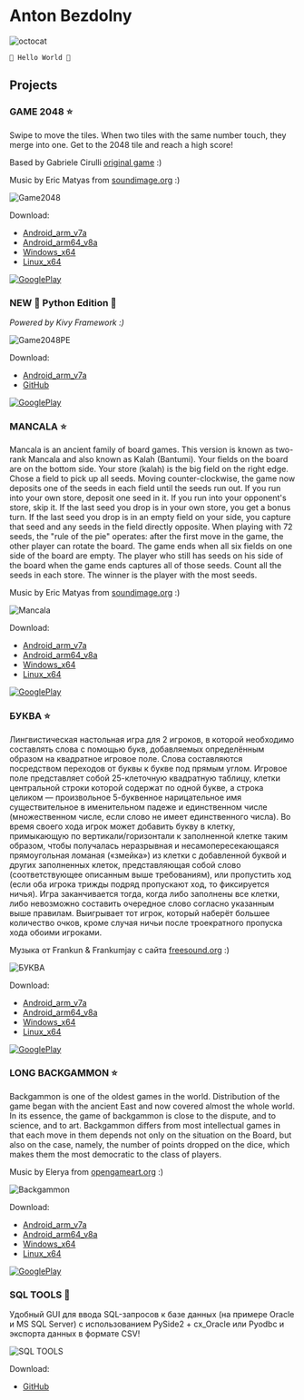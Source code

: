 # Anton Bezdolny

![octocat](octocat.png)

`🤘 Hello World 🤘`

## Projects

### GAME 2048 ⭐

Swipe to move the tiles.
When two tiles with the same number touch, they merge into one.
Get to the 2048 tile and reach a high score!

Based by Gabriele Cirulli [original game](https://play2048.co) :)

Music by Eric Matyas from [soundimage.org](https://soundimage.org) :)

![Game2048](scr_2048.png)

Download:
* [Android_arm_v7a](https://github.com/codeisrock/codeisrock.github.io/releases/download/Game2048-v1.1/Game2048.apk)
* [Android_arm64_v8a](https://github.com/codeisrock/codeisrock.github.io/releases/download/Game2048-v1.1/Game2048_arm64.apk)
* [Windows_x64](https://github.com/codeisrock/codeisrock.github.io/releases/download/Game2048-v1.1/Game2048_win_x64.7z)
* [Linux_x64](https://github.com/codeisrock/codeisrock.github.io/releases/download/Game2048-v1.1/Game_2048-x86_64.AppImage)

[![GooglePlay](google-play-badge.png)](https://play.google.com/store/apps/details?id=anton.bezdolny.qml.game2048)

### NEW 🤘 Python Edition 🤘

*Powered by Kivy Framework :)*

![Game2048PE](scr_2048pe.jpg)

Download:
* [Android_arm_v7a](https://github.com/codeisrock/codeisrock.github.io/releases/download/Game2048PE-v1.0/game2048pe_arm7.apk)
* [GitHub](https://github.com/codeisrock/game2048pe)

[![GooglePlay](google-play-badge.png)](https://play.google.com/store/apps/details?id=anton.bezdolny.kivy.game2048pe)

### MANCALA ⭐

Mancala is an ancient family of board games. This version is known as two-rank Mancala and also known as Kalah (Bantumi). Your fields on the board are on the bottom side. Your store (kalah) is the big field on the right edge. Chose a field to pick up all seeds. Moving counter-clockwise, the game now deposits one of the seeds in each field until the seeds run out. If you run into your own store, deposit one seed in it. If you run into your opponent's store, skip it. If the last seed you drop is in your own store, you get a bonus turn. If the last seed you drop is in an empty field on your side, you capture that seed and any seeds in the field directly opposite. When playing with 72 seeds, the "rule of the pie" operates: after the first move in the game, the other player can rotate the board. The game ends when all six fields on one side of the board are empty. The player who still has seeds on his side of the board when the game ends captures all of those seeds. Count all the seeds in each store. The winner is the player with the most seeds.

Music by Eric Matyas from [soundimage.org](https://soundimage.org) :)

![Mancala](scr_mancala.png)

Download:
* [Android_arm_v7a](https://github.com/codeisrock/codeisrock.github.io/releases/download/Mancala-v1.1/Mancala.apk)
* [Android_arm64_v8a](https://github.com/codeisrock/codeisrock.github.io/releases/download/Mancala-v1.1/Mancala_arm64.apk)
* [Windows_x64](https://github.com/codeisrock/codeisrock.github.io/releases/download/Mancala-v1.1/Mancala_win_x64.7z)
* [Linux_x64](https://github.com/codeisrock/codeisrock.github.io/releases/download/Mancala-v1.1/Mancala-x86_64.AppImage)

[![GooglePlay](google-play-badge.png)](https://play.google.com/store/apps/details?id=anton.bezdolny.qml.mancala)

### БУКВА ⭐

Лингвистическая настольная игра для 2 игроков, в которой необходимо составлять слова с помощью букв, добавляемых определённым образом на квадратное игровое поле. Слова составляются посредством переходов от буквы к букве под прямым углом. Игровое поле представляет собой 25-клеточную квадратную таблицу, клетки центральной строки которой содержат по одной букве, а строка целиком — произвольное 5-буквенное нарицательное имя существительное в именительном падеже и единственном числе (множественном числе, если слово не имеет единственного числа). Во время своего хода игрок может добавить букву в клетку, примыкающую по вертикали/горизонтали к заполненной клетке таким образом, чтобы получалась неразрывная и несамопересекающаяся прямоугольная ломаная («змейка») из клетки с добавленной буквой и других заполненных клеток, представляющая собой слово (соответствующее описанным выше требованиям), или пропустить ход (если оба игрока трижды подряд пропускают ход, то фиксируется ничья). Игра заканчивается тогда, когда либо заполнены все клетки, либо невозможно составить очередное слово согласно указанным выше правилам. Выигрывает тот игрок, который наберёт большее количество очков, кроме случая ничьи после троекратного пропуска хода обоими игроками.

Музыка от Frankun & Frankumjay с сайта [freesound.org](https://freesound.org) :)

![БУКВА](scr_bukva.png)

Download:
* [Android_arm_v7a](https://github.com/codeisrock/codeisrock.github.io/releases/download/Bukva-v1.1/Bukva.apk)
* [Android_arm64_v8a](https://github.com/codeisrock/codeisrock.github.io/releases/download/Bukva-v1.1/Bukva_arm64.apk)
* [Windows_x64](https://github.com/codeisrock/codeisrock.github.io/releases/download/Bukva-v1.1/Bukva_win_x64.7z)
* [Linux_x64](https://github.com/codeisrock/codeisrock.github.io/releases/download/Bukva-v1.1/Bukva-x86_64.AppImage)

[![GooglePlay](google-play-badge.png)](https://play.google.com/store/apps/details?id=anton.bezdolny.qml.bukva)

### LONG BACKGAMMON ⭐

Backgammon is one of the oldest games in the world. Distribution of the game began with the ancient East and now covered almost the whole world. In its essence, the game of backgammon is close to the dispute, and to science, and to art. Backgammon differs from most intellectual games in that each move in them depends not only on the situation on the Board, but also on the case, namely, the number of points dropped on the dice, which makes them the most democratic to the class of players.

Music by Elerya from [opengameart.org](https://opengameart.org/) :)

![Backgammon](scr_backgammon.jpg)

Download:
* [Android_arm_v7a](https://github.com/codeisrock/codeisrock.github.io/releases/download/Backgammon-v1.1/Backgammon.apk)
* [Android_arm64_v8a](https://github.com/codeisrock/codeisrock.github.io/releases/download/Backgammon-v1.1/Backgammon_arm64.apk)
* [Windows_x64](https://github.com/codeisrock/codeisrock.github.io/releases/download/Backgammon-v1.1/Backgammon_win_x64.7z)
* [Linux_x64](https://github.com/codeisrock/codeisrock.github.io/releases/download/Backgammon-v1.1/Long_Backgammon-x86_64.AppImage)

[![GooglePlay](google-play-badge.png)](https://play.google.com/store/apps/details?id=anton.bezdolny.qml.backgammon)

### SQL TOOLS 🚀

Удобный GUI для ввода SQL-запросов к базе данных (на примере Oracle и MS SQL Server) с использованием PySide2 + cx_Oracle или Pyodbc и экспорта данных в формате CSV!

![SQL TOOLS](pyside-logo.png)

Download:
* [GitHub](https://github.com/codeisrock/sql_tools)
